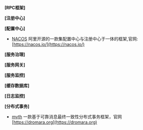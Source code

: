 **[RPC框架]**

**[注册中心]**

**[配置中心]**
- [NACOS](https://github.com/alibaba/nacos) 阿里开源的一款集配置中心与注册中心于一体的框架,官网:[https://nacos.io/](https://nacos.io/)

**[服务治理]**

**[服务网关]**

**[服务监控]**

**[缓存数据库]**

**[日志监控]**

**[分布式事务]**

- [myth](https://github.com/yu199195/myth)  一款基于可靠消息最终一致性分布式事务框架，官网[https://dromara.org](https://dromara.org)
